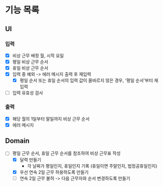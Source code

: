 # 기능 목록

## UI

### 입력

- [x] 비상 근무 배정 월, 시작 요일
- [x] 평일 비상 근무 순서
- [x] 휴일 비상 근무 순서
- [x] 입력 중 예외 -> 에러 메시지 출력 후 재입력
  - [x] 평일 순서 또는 휴일 순서의 입력 값이 올바르지 않은 경우, '평일 순서'부터 재입력
- [ ] 입력 유효성 검사

### 출력

- [x] 해당 월의 1일부터 말일까지 비상 근무 순서
- [x] 에러 메시지

## Domain

- [ ] 평일 근무 순서, 휴일 근무 순서를 참조하여 비상 근무표 작성
  - [x] 달력 만들기
    - 각 날짜가 평일인지, 휴일인지 기록 (휴일이면 주말인지, 법정공휴일인지)
  - [x] 우선 연속 2일 근무 허용하도록 만들기
  - [ ] 연속 2일 근무 불허 -> 다음 근무자와 순서 변경하도록 만들기
